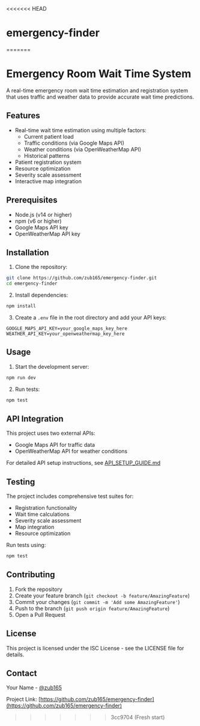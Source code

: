 <<<<<<< HEAD
# emergency-finder
=======
# Emergency Room Wait Time System

A real-time emergency room wait time estimation and registration system that uses traffic and weather data to provide accurate wait time predictions.

## Features

- Real-time wait time estimation using multiple factors:
  - Current patient load
  - Traffic conditions (via Google Maps API)
  - Weather conditions (via OpenWeatherMap API)
  - Historical patterns
- Patient registration system
- Resource optimization
- Severity scale assessment
- Interactive map integration

## Prerequisites

- Node.js (v14 or higher)
- npm (v6 or higher)
- Google Maps API key
- OpenWeatherMap API key

## Installation

1. Clone the repository:
```bash
git clone https://github.com/zub165/emergency-finder.git
cd emergency-finder
```

2. Install dependencies:
```bash
npm install
```

3. Create a `.env` file in the root directory and add your API keys:
```env
GOOGLE_MAPS_API_KEY=your_google_maps_key_here
WEATHER_API_KEY=your_openweathermap_key_here
```

## Usage

1. Start the development server:
```bash
npm run dev
```

2. Run tests:
```bash
npm test
```

## API Integration

This project uses two external APIs:
- Google Maps API for traffic data
- OpenWeatherMap API for weather conditions

For detailed API setup instructions, see [API_SETUP_GUIDE.md](API_SETUP_GUIDE.md)

## Testing

The project includes comprehensive test suites for:
- Registration functionality
- Wait time calculations
- Severity scale assessment
- Map integration
- Resource optimization

Run tests using:
```bash
npm test
```

## Contributing

1. Fork the repository
2. Create your feature branch (`git checkout -b feature/AmazingFeature`)
3. Commit your changes (`git commit -m 'Add some AmazingFeature'`)
4. Push to the branch (`git push origin feature/AmazingFeature`)
5. Open a Pull Request

## License

This project is licensed under the ISC License - see the LICENSE file for details.

## Contact

Your Name - [@zub165](https://github.com/zub165)

Project Link: [https://github.com/zub165/emergency-finder](https://github.com/zub165/emergency-finder)
>>>>>>> 3cc9704 (Fresh start)
